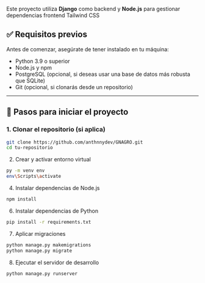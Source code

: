Este proyecto utiliza **Django** como backend y **Node.js** para gestionar dependencias frontend Tailwind CSS

## ✅ Requisitos previos

Antes de comenzar, asegúrate de tener instalado en tu máquina:

- Python 3.9 o superior
- Node.js y npm
- PostgreSQL (opcional, si deseas usar una base de datos más robusta que SQLite)
- Git (opcional, si clonarás desde un repositorio)

---

## 🚀 Pasos para iniciar el proyecto

### 1. Clonar el repositorio (si aplica)

```bash
git clone https://github.com/anthnnydev/GNAGRO.git
cd tu-repositorio
```


2. Crear y activar entorno virtual
```bash
py -m venv env
env\Scripts\activate
```

4. Instalar dependencias de Node.js
```bash
npm install
```

6. Instalar dependencias de Python
```bash
pip install -r requirements.txt
```

7. Aplicar migraciones
```bash
python manage.py makemigrations
python manage.py migrate
```

8. Ejecutar el servidor de desarrollo
```bash   
python manage.py runserver
```

